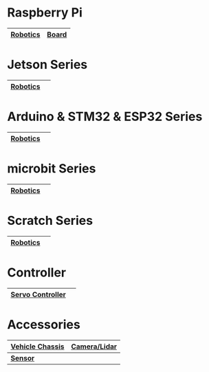#  Raspberry Pi

| [Robotics](source/raspberrypi/index.md#robotics) | [Board](source/raspberrypi/index.md#board) |
|----------------------------------------------|------------------|

#  Jetson Series

| **[Robotics](source/jetson/index.md)** |  |
|----------------------------------------|--|

#  Arduino & STM32 & ESP32 Series

| **[Robotics](source/arduino/index.md)** |  |
|-----------------------------------------|--|

#  microbit Series

| **[Robotics](source/microbit/index.md)** |  |
|------------------------------------------|--|

#  Scratch Series

| **[Robotics](source/scratch/index.md)** |  |
|-----------------------------------------|--|

# Controller

| **[Servo Controller](source/controller/index.html#servo-controller)** | |
|-----------------------------------------------------------------------|-|

#  Accessories

| **[Vehicle Chassis](source/accessories/index.md#vehicle-chassis)** | **[Camera/Lidar](source/accessories/index.md#camera_lidar)** |
|----------------------------------------------------------------------|--|
| **[Sensor](source/accessories/index.md#sensor)**                     ||
